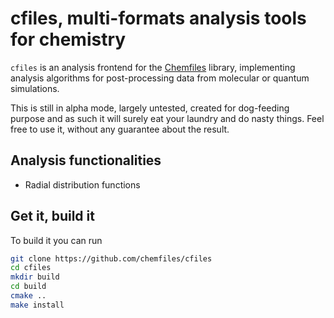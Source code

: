 # cfiles, multi-formats analysis tools for chemistry

`cfiles` is an analysis frontend for the
[Chemfiles](https://github.com/chemfiles/chemfiles/) library, implementing analysis
algorithms for post-processing data from molecular or quantum simulations.

This is still in alpha mode, largely untested, created for dog-feeding purpose and as such
it will surely eat your laundry and do nasty things. Feel free to use it, without any
guarantee about the result.

## Analysis functionalities

* Radial distribution functions

## Get it, build it

To build it you can run

```bash
git clone https://github.com/chemfiles/cfiles
cd cfiles
mkdir build
cd build
cmake ..
make install
```
